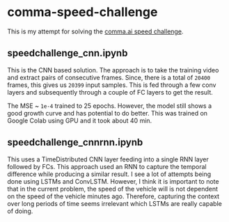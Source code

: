 # comma-speed-challenge
This is my attempt for solving the [comma.ai speed challenge](https://github.com/commaai/speedchallenge).

## speedchallenge_cnn.ipynb

This is the CNN based solution. The approach is to take the training video and 
extract pairs of consecutive frames. Since, there is a total of `20400` frames,
this gives us `20399` input samples. This is fed through a few conv layers and
subsequently through a couple of FC layers to get the result.

The MSE ~ `1e-4` trained to 25 epochs. However, the model still shows a good
growth curve and has potential to do better. This was trained on Google Colab
using GPU and it took about 40 min.

## speedchallenge_cnnrnn.ipynb
This uses a TimeDistributed CNN layer feeding into a single RNN layer followed by FCs.
This approach used an RNN to capture the temporal difference while producing a similar result.
I see a lot of attempts being done using LSTMs and ConvLSTM. However, I think it is important
to note that in the current problem, the speed of the vehicle will is not dependent
on the speed of the vehicle minutes ago. Therefore, capturing the context over long periods
of time seems irrelevant which LSTMs are really capable of doing. 

